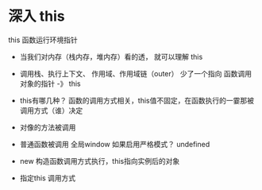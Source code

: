 # 深入 this
  this 函数运行环境指针 

- 当我们对内存（栈内存，堆内存）看的透， 就可以理解 this

- 调用栈、执行上下文、 作用域、作用域链（outer）
  少了一个指向 函数调用对象的指针 -》 this 

-  this有哪几种？
  函数的调用方式相关，this值不固定，在函数执行的一霎那被调用方式（谁）决定
  - 对像的方法被调用
  - 普通函数被调用 全局window 
    如果启用严格模式？  undefined
  - new 构造函数调用方式执行，this指向实例后的对象
  - 指定this 调用方式 